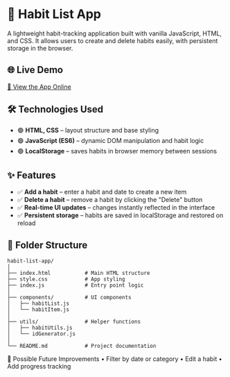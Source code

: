 # 📘 Habit List App

A lightweight habit-tracking application built with vanilla JavaScript, HTML, and CSS. It allows users to create
and delete habits easily, with persistent storage in the browser.

## 🌐 Live Demo

[🔗 View the App Online](https://marinap-prog.github.io/habit-tracker/)

## 🛠️ Technologies Used

- 🟢 **HTML, CSS** – layout structure and base styling
- 🟢 **JavaScript (ES6)** – dynamic DOM manipulation and habit logic
- 🟢 **LocalStorage** – saves habits in browser memory between sessions

## ✨ Features

- ✅ **Add a habit** – enter a habit and date to create a new item
- ✅ **Delete a habit** – remove a habit by clicking the "Delete" button
- ✅ **Real-time UI updates** – changes instantly reflected in the interface
- ✅ **Persistent storage** – habits are saved in localStorage and restored on reload

## 📂 Folder Structure

```
habit-list-app/
│
├── index.html           # Main HTML structure
├── style.css            # App styling
├── index.js             # Entry point logic
│
├── components/          # UI components
│   ├── habitList.js
│   └── habitItem.js
│
├── utils/               # Helper functions
│   ├── habitUtils.js
│   └── idGenerator.js
│
└── README.md            # Project documentation
```

🚀 Possible Future Improvements
• Filter by date or category
• Edit a habit
• Add progress tracking